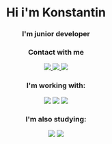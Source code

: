 
<div align="center">
  <h1>Hi i'm Konstantin</h1>
  <h3>I'm junior developer</h3>
  
   <h3>Contact with me</h3>
   
   <p>
      <a href="https://github.com/garfw3">
        <img src="https://img.shields.io/badge/GitHub-100000?style=for-the-badge&logo=github&logoColor=white"/>
      </a>
      <a href="https://tlgg.ru/MishaBulkin">
        <img src="https://img.shields.io/badge/Telegram-2CA5E0?style=for-the-badge&logo=telegram&logoColor=white"/>
      </a>
      <a href="">
        <img src="https://img.shields.io/badge/Discord-7289DA?style=for-the-badge&logo=discord&logoColor=white"/>
      </a>
   </p>
   
   <h3>I'm working with:</h3>
   
   <p>
      <img src="https://img.shields.io/badge/HTML5-E34F26?style=for-the-badge&logo=html5&logoColor=white"/>
      <img src="https://img.shields.io/badge/CSS3-1572B6?style=for-the-badge&logo=css3&logoColor=white"/>
      <img src="https://img.shields.io/badge/JavaScript-323330?style=for-the-badge&logo=javascript&logoColor=F7DF1E"/>
   </p>
   
   <h3>I'm also studying:</h3>
   
   <p>
      <img src="https://img.shields.io/badge/PHP-777BB4?style=for-the-badge&logo=php&logoColor=white"/>
      <img src="https://img.shields.io/badge/React-20232A?style=for-the-badge&logo=react&logoColor=61DAFB"/>
   </p>
</div>

<!--
  Badges from https://dev.to/envoy_/150-badges-for-github-pnk

**garfw3/garfw3** is a ✨ _special_ ✨ repository because its `README.md` (this file) appears on your GitHub profile.

Here are some ideas to get you started:

- 🔭 I’m currently working on ...
- 🌱 I’m currently learning ...
- 👯 I’m looking to collaborate on ...
- 🤔 I’m looking for help with ...
- 💬 Ask me about ...
- 📫 How to reach me: ...
- 😄 Pronouns: ...
- ⚡ Fun fact: ...
-->
